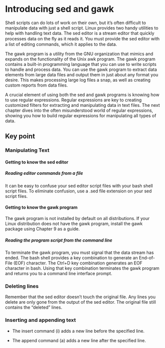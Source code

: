 # Introducing sed and gawk
Shell scripts can do lots of work on their own, but it’s often difficult to manipulate data with just a shell script. Linux provides two handy utilities to help with handling text data. The sed editor is a stream editor that quickly processes data on the ﬂy as it reads it. You must provide the sed editor with a list of editing commands, which it applies to the data.

The gawk program is a utility from the GNU organization that mimics and expands on the functionality of the Unix awk program. The gawk program contains a built-in programming language that you can use to write scripts to handle and process data. You can use the gawk program to extract data elements from large data files and output them in just about any format you desire. This makes processing large log files a snap, as well as creating custom reports from data files.

A crucial element of using both the sed and gawk programs is knowing how to use regular expressions. Regular expressions are key to creating customized filters for extracting and manipulating data in text files. The next chapter dives into the often misunderstood world of regular expressions, showing you how to build regular expressions for manipulating all types of data.

## Key point

### Manipulating Text

#### Getting to know the sed editor

##### Reading editor commands from a file
It can be easy to confuse your sed editor script files with your bash shell script files. To eliminate confusion, use a .sed file extension on your sed script files.

#### Getting to know the gawk program
The gawk program is not installed by default on all distributions. If your Linux distribution does not have the gawk program, install the gawk package using Chapter 9 as a guide.

##### Reading the program script from the command line
To terminate the gawk program, you must signal that the data stream has ended. The bash shell provides a key combination to generate an End-of-File (EOF) character. The Ctrl+D key combination generates an EOF character in bash. Using that key combination terminates the gawk program and returns you to a command line interface prompt.

### Deleting lines
Remember that the sed editor doesn’t touch the original file. Any lines you delete are only gone from the output of the sed editor. The original file still contains the “deleted” lines.

### Inserting and appending text

- The insert command (i) adds a new line before the specified line.

- The append command (a) adds a new line after the specified line.

